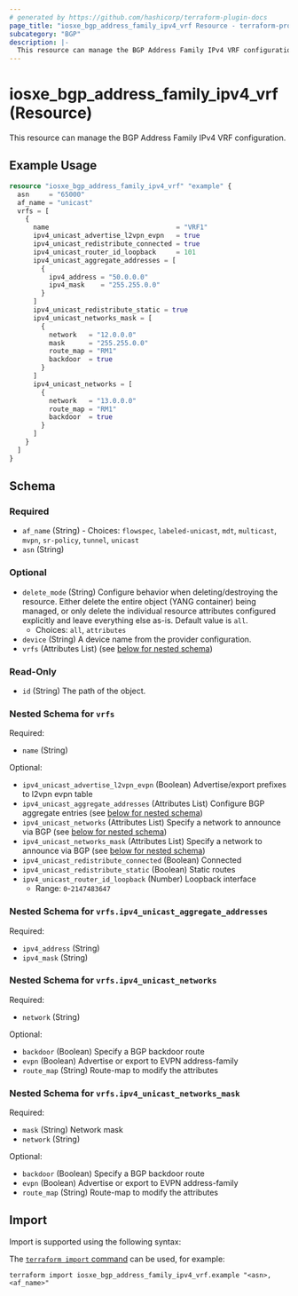 ```yaml
---
# generated by https://github.com/hashicorp/terraform-plugin-docs
page_title: "iosxe_bgp_address_family_ipv4_vrf Resource - terraform-provider-iosxe"
subcategory: "BGP"
description: |-
  This resource can manage the BGP Address Family IPv4 VRF configuration.
---
```


# iosxe_bgp_address_family_ipv4_vrf (Resource)

This resource can manage the BGP Address Family IPv4 VRF configuration.

## Example Usage

```terraform
resource "iosxe_bgp_address_family_ipv4_vrf" "example" {
  asn     = "65000"
  af_name = "unicast"
  vrfs = [
    {
      name                                = "VRF1"
      ipv4_unicast_advertise_l2vpn_evpn   = true
      ipv4_unicast_redistribute_connected = true
      ipv4_unicast_router_id_loopback     = 101
      ipv4_unicast_aggregate_addresses = [
        {
          ipv4_address = "50.0.0.0"
          ipv4_mask    = "255.255.0.0"
        }
      ]
      ipv4_unicast_redistribute_static = true
      ipv4_unicast_networks_mask = [
        {
          network   = "12.0.0.0"
          mask      = "255.255.0.0"
          route_map = "RM1"
          backdoor  = true
        }
      ]
      ipv4_unicast_networks = [
        {
          network   = "13.0.0.0"
          route_map = "RM1"
          backdoor  = true
        }
      ]
    }
  ]
}
```

<!-- schema generated by tfplugindocs -->
## Schema

### Required

- `af_name` (String) - Choices: `flowspec`, `labeled-unicast`, `mdt`, `multicast`, `mvpn`, `sr-policy`, `tunnel`, `unicast`
- `asn` (String)

### Optional

- `delete_mode` (String) Configure behavior when deleting/destroying the resource. Either delete the entire object (YANG container) being managed, or only delete the individual resource attributes configured explicitly and leave everything else as-is. Default value is `all`.
  - Choices: `all`, `attributes`
- `device` (String) A device name from the provider configuration.
- `vrfs` (Attributes List) (see [below for nested schema](#nestedatt--vrfs))

### Read-Only

- `id` (String) The path of the object.

<a id="nestedatt--vrfs"></a>
### Nested Schema for `vrfs`

Required:

- `name` (String)

Optional:

- `ipv4_unicast_advertise_l2vpn_evpn` (Boolean) Advertise/export prefixes to l2vpn evpn table
- `ipv4_unicast_aggregate_addresses` (Attributes List) Configure BGP aggregate entries (see [below for nested schema](#nestedatt--vrfs--ipv4_unicast_aggregate_addresses))
- `ipv4_unicast_networks` (Attributes List) Specify a network to announce via BGP (see [below for nested schema](#nestedatt--vrfs--ipv4_unicast_networks))
- `ipv4_unicast_networks_mask` (Attributes List) Specify a network to announce via BGP (see [below for nested schema](#nestedatt--vrfs--ipv4_unicast_networks_mask))
- `ipv4_unicast_redistribute_connected` (Boolean) Connected
- `ipv4_unicast_redistribute_static` (Boolean) Static routes
- `ipv4_unicast_router_id_loopback` (Number) Loopback interface
  - Range: `0`-`2147483647`

<a id="nestedatt--vrfs--ipv4_unicast_aggregate_addresses"></a>
### Nested Schema for `vrfs.ipv4_unicast_aggregate_addresses`

Required:

- `ipv4_address` (String)
- `ipv4_mask` (String)


<a id="nestedatt--vrfs--ipv4_unicast_networks"></a>
### Nested Schema for `vrfs.ipv4_unicast_networks`

Required:

- `network` (String)

Optional:

- `backdoor` (Boolean) Specify a BGP backdoor route
- `evpn` (Boolean) Advertise or export to EVPN address-family
- `route_map` (String) Route-map to modify the attributes


<a id="nestedatt--vrfs--ipv4_unicast_networks_mask"></a>
### Nested Schema for `vrfs.ipv4_unicast_networks_mask`

Required:

- `mask` (String) Network mask
- `network` (String)

Optional:

- `backdoor` (Boolean) Specify a BGP backdoor route
- `evpn` (Boolean) Advertise or export to EVPN address-family
- `route_map` (String) Route-map to modify the attributes

## Import

Import is supported using the following syntax:

The [`terraform import` command](https://developer.hashicorp.com/terraform/cli/commands/import) can be used, for example:

```shell
terraform import iosxe_bgp_address_family_ipv4_vrf.example "<asn>,<af_name>"
```
